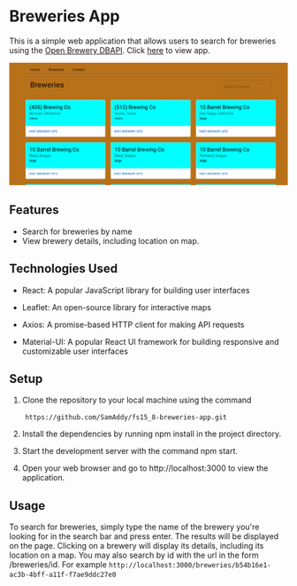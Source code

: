 # Breweries App

This is a simple web application that allows users to search for breweries using the [Open Brewery DBAPI](https://www.openbrewerydb.org/documentation). Click [here](https://the-breweries-app.netlify.app) to view app.

![Alt text](Brewery-App.png)

## Features

* Search for breweries by name
* View brewery details, including location on map.

## Technologies Used

* React: A popular JavaScript library for building user interfaces

* Leaflet: An open-source library for interactive maps

* Axios: A promise-based HTTP client for making API requests

* Material-UI: A popular React UI framework for building responsive and customizable user interfaces

## Setup 

1. Clone the repository to your local machine using the command 

```
    https://github.com/SamAddy/fs15_8-breweries-app.git
```
2. Install the dependencies by running npm install in the project directory.

3. Start the development server with the command npm start.

4. Open your web browser and go to http://localhost:3000 to view the application.

## Usage

To search for breweries, simply type the name of the brewery you're looking for in the search bar and press enter. The results will be displayed on the page. Clicking on a brewery will display its details, including its location on a map. You may also search by id with the url in the form /breweries/id.
For example `http://localhost:3000/breweries/b54b16e1-ac3b-4bff-a11f-f7ae9ddc27e0`
